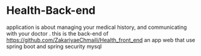 # Health-Back-end
application is about managing your medical history, and communicating with your doctor .
this is the back-end of https://github.com/ZakariyaeChmaili/Health_front_end
an app web that use spring boot and spring security mysql 
